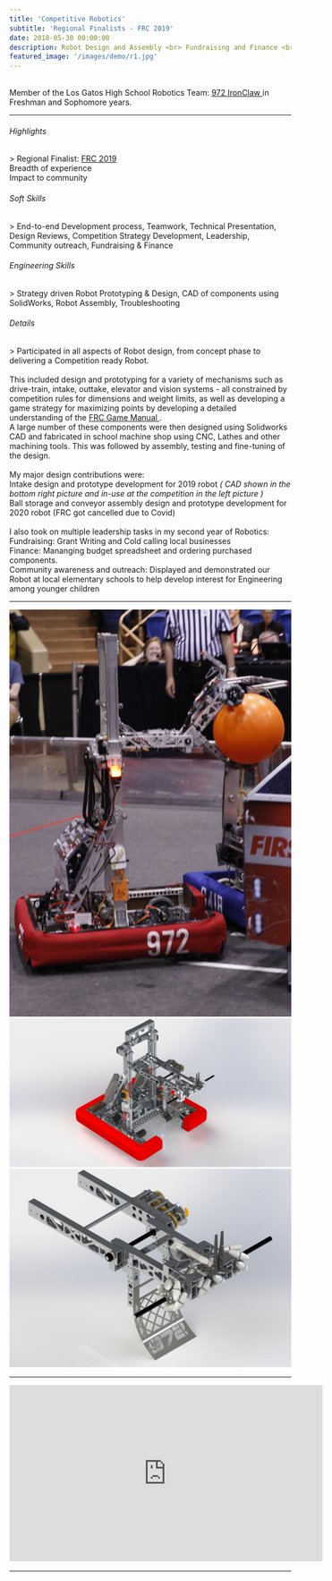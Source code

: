 ```yaml
---
title: 'Competitive Robotics'
subtitle: 'Regional Finalists - FRC 2019'
date: 2018-05-30 00:00:00
description: Robot Design and Assembly <br> Fundraising and Finance <br> Community Outreach
featured_image: '/images/demo/r1.jpg'
---
```


<br>
Member of the Los Gatos High School Robotics Team: <a href ="http://ironclaw972.org/"> 972 IronClaw </a> in Freshman and Sophomore years. 

<hr>
  
<h6> Highlights </h6>
> Regional Finalist: <a href="https://frc-events.firstinspires.org/team/972"> FRC 2019 </a> <br> Breadth of experience <br> Impact to community

<h6> Soft Skills </h6>
> End-to-end Development process, Teamwork, Technical Presentation, Design Reviews, Competition Strategy Development, Leadership, Community outreach, Fundraising & Finance

<h6> Engineering Skills </h6>
> Strategy driven Robot Prototyping & Design, CAD of components using SolidWorks, Robot Assembly, Troubleshooting


<h6> Details </h6>
> Participated in all aspects of Robot design, from concept phase to delivering a Competition ready Robot. 
<br><br> This included design and prototyping for a variety of mechanisms such as drive-train, intake, outtake, elevator and vision systems - all constrained by competition rules for dimensions and weight limits, as well as developing a game strategy for maximizing points by developing a detailed understanding of the <a href="https://firstfrc.blob.core.windows.net/frc2020/Manual/2020FRCGameSeasonManual.pdf"> FRC Game Manual </a>.  
<br> A large number of these components were then designed using Solidworks CAD and fabricated in school machine shop using CNC, Lathes and other machining tools.  This was followed by assembly, testing and fine-tuning of the design. 
<br><br> My major design contributions were:  <br> Intake design and prototype development for 2019 robot <i>( CAD shown in the bottom right picture and in-use at the competition in the left picture )</i> <br> Ball storage and conveyor assembly design and prototype development for 2020 robot (FRC got cancelled due to Covid) <br><br>I also took on multiple leadership tasks in my second year of Robotics: <br> Fundraising: Grant Writing and Cold calling local businesses <br> Finance: Mananging budget spreadsheet and ordering purchased components. <br> Community awareness and outreach: Displayed and demonstrated our Robot at local elementary schools to help develop interest for Engineering among younger children


---


<div class="gallery" data-columns="2">
	<img src="/images/demo/r4.jpg">
	<img src="/images/demo/r1.jpg">
	<img src="/images/demo/r2.jpg">
</div>


---


<iframe width="560" height="315" src="https://www.youtube.com/embed/pdRBp6AnNCw" frameborder="0" allow="accelerometer; autoplay; clipboard-write; encrypted-media; gyroscope; picture-in-picture" allowfullscreen></iframe>


---

